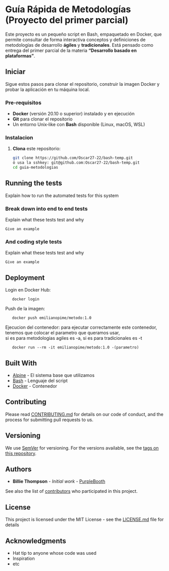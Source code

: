 # Guía Rápida de Metodologías (Proyecto del primer parcial)

Este proyecto es un pequeño script en Bash, empaquetado en Docker, que permite consultar de forma interactiva conceptos y definiciones de metodologías de desarrollo **ágiles** y **tradicionales**. Está pensado como entrega del primer parcial de la materia **“Desarrollo basado en plataformas”**.

## Iniciar

Sigue estos pasos para clonar el repositorio, construir la imagen Docker y probar la aplicación en tu máquina local.

### Pre-requisitos

- **Docker** (versión 20.10 o superior) instalado y en ejecución  
- **Git** para clonar el repositorio  
- Un entorno Unix‑like con **Bash** disponible (Linux, macOS, WSL)

### Instalacion

1. **Clona** este repositorio:
   ```bash
   git clone https://github.com/Oscar27-22/bash-temp.git
   ó usa la sshkey: git@github.com:Oscar27-22/bash-temp.git
   cd guia-metodologias
   
## Running the tests

Explain how to run the automated tests for this system

### Break down into end to end tests

Explain what these tests test and why

```
Give an example
```

### And coding style tests

Explain what these tests test and why

```
Give an example
```

## Deployment

Login en Docker Hub:
```
   docker login
```   
Push de la imagen:
```
   docker push emilianopime/metodo:1.0
```
Ejecucion del contenedor:
   para ejecutar correctamente este contenedor, tenemos que colocar el parametro que queramos usar,  
   si es para metodologias agiles es -a, si es para tradicionales es -t
```
   docker run --rm -it emilianopime/metodo:1.0 -(parametro)
```


## Built With

* [Alpine](https://alpinelinux.org/) - El sistema base que utilizamos
* [Bash](https://www.gnu.org/software/bash/) - Lenguaje del script
* [Docker](https://www.docker.com/) - Contenedor

## Contributing

Please read [CONTRIBUTING.md](https://gist.github.com/PurpleBooth/b24679402957c63ec426) for details on our code of conduct, and the process for submitting pull requests to us.

## Versioning

We use [SemVer](http://semver.org/) for versioning. For the versions available, see the [tags on this repository](https://github.com/your/project/tags). 

## Authors

* **Billie Thompson** - *Initial work* - [PurpleBooth](https://github.com/PurpleBooth)

See also the list of [contributors](https://github.com/your/project/contributors) who participated in this project.

## License

This project is licensed under the MIT License - see the [LICENSE.md](LICENSE.md) file for details

## Acknowledgments

* Hat tip to anyone whose code was used
* Inspiration
* etc
